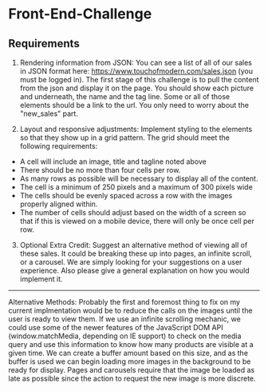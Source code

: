 # Front-End-Challenge
## Requirements
1) Rendering information from JSON: You can see a list of all of our sales in JSON format here: https://www.touchofmodern.com/sales.json (you must be logged in). The first stage of this challenge is to pull the content from the json and display it on the page. You should show each picture and underneath, the name and the tag line. Some or all of those elements should be a link to the url. You only need to worry about the "new_sales" part.

2) Layout and responsive adjustments: Implement styling to the elements so that they show up in a grid pattern. The grid should meet the following requirements: 
  - A cell will include an image, title and tagline noted above  
  - There should be no more than four cells per row. 
  - As many rows as possible will be necessary to display all of the content. 
  - The cell is a minimum of 250 pixels and a maximum of 300 pixels wide
  - The cells should be evenly spaced across a row with the images properly aligned within. 
  - The number of cells should adjust based on the width of a screen so that if this is viewed on a mobile device, there will only be once cell per row. 
  
3) Optional Extra Credit: Suggest an alternative method of viewing all of these sales. It could be breaking these up into pages, an infinite scroll, or a carousel. We are simply looking for your suggestions on a user experience. Also please give a general explanation on how you would implement it.

-------------

Alternative Methods: Probably the first and foremost thing to fix on my current implmentation would be to reduce the calls on the images until the user is ready to view them. If we use an infinite scrolling mechanic, we could use some of the newer features of the JavaScript DOM API (window.matchMedia, depending on IE support) to check on the media query and use this information to know how many products are visible at a given time. We can create a buffer amount based on this size, and as the buffer is used we can begin loading more images in the background to be ready for display. Pages and carousels require that the image be loaded as late as possible since the action to request the new image is more discrete.